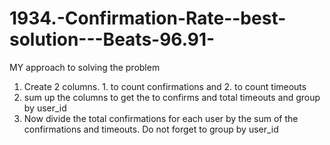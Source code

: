 # 1934.-Confirmation-Rate--best-solution---Beats-96.91-

MY approach to solving the problem
1. Create 2 columns. 1. to count confirmations and 2. to count timeouts
2. sum up the columns to get the to confirms and total timeouts and group by user_id
3. Now divide the total confirmations for each user by the sum of the confirmations and timeouts. Do not forget to group by user_id 
